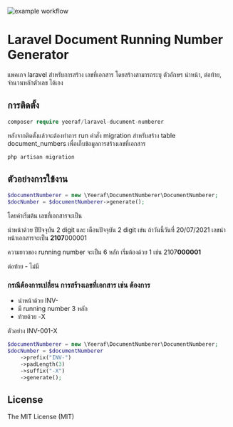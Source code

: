 ![example workflow](https://github.com/yeeraf/laravel-ducument-numberer/actions/workflows/test.yml/badge.svg)

# Laravel Document Running Number Generator

แพคเกจ laravel สำหรับการสร้าง เลขที่เอกสาร โดยสร้างสามารถระบุ ตัวอักษร นำหน้า, ต่อท้าย, จำนวนหลักตัวเลข ได้เอง

## การติดตั้ง
```php
composer require yeeraf/laravel-ducument-numberer
```

หลังจากติดตั้งแล้วจะต้องทำการ run คำสั่ง migration สำหรับสร้าง table document_numbers เพื่อเก็บข้อมูลการสร้างเลขที่เอกสาร
```bash
php artisan migration
```

## ตัวอย่างการใข้งาน
```php
$documentNumberer = new \Yeeraf\DocumentNumberer\DocumentNumberer;
$docNumber = $documentNumberer->generate();
```

โดยค่าเริ่มต้น เลขที่เอกสารจะเป็น 

นำหน้าด้วย ปีปัจจุบัน 2 digit และ เดือนปัจจุบัน 2 digit เข่น ถ้าวันนี้วันที่ 20/07/2021 เลขนำหน้าเอกสารจะเป็น **2107**000001

ความยาวของ running number จะเป็น 6 หลัก เริ่มต้องด้วย 1 เช่น
2107**000001**

ต่อท้าย - ไม่มี

### กรณีต้องการเปลี่ยน การสร้างเลขที่เอกสาร เช่น ต้องการ 
- นำหน้าด้วย INV- 
- มี running number 3 หลัก
- ท้ายด้วย -X

ตัวอย่าง INV-001-X
```php
$documentNumberer = new \Yeeraf\DocumentNumberer\DocumentNumberer;
$docNumber = $documentNumberer
    ->prefix("INV-")
    ->padLength(3)
    ->suffix("-X")
    ->generate();
```
## License
The MIT License (MIT)

